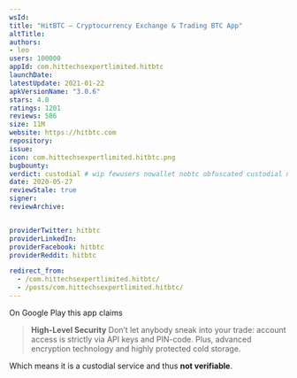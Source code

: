 ```yaml
---
wsId: 
title: "HitBTC – Cryptocurrency Exchange & Trading BTC App"
altTitle: 
authors:
- leo
users: 100000
appId: com.hittechsexpertlimited.hitbtc
launchDate: 
latestUpdate: 2021-01-22
apkVersionName: "3.0.6"
stars: 4.0
ratings: 1201
reviews: 586
size: 11M
website: https://hitbtc.com
repository: 
issue: 
icon: com.hittechsexpertlimited.hitbtc.png
bugbounty: 
verdict: custodial # wip fewusers nowallet nobtc obfuscated custodial nosource nonverifiable reproducible bounty defunct
date: 2020-05-27
reviewStale: true
signer: 
reviewArchive:


providerTwitter: hitbtc
providerLinkedIn: 
providerFacebook: hitbtc
providerReddit: hitbtc

redirect_from:
  - /com.hittechsexpertlimited.hitbtc/
  - /posts/com.hittechsexpertlimited.hitbtc/
---
```



On Google Play this app claims

> **High-Level Security**
  Don’t let anybody sneak into your trade: account access is strictly via API
  keys and PIN-code. Plus, advanced encryption technology and highly protected
  cold storage.

Which means it is a custodial service and thus **not verifiable**.
